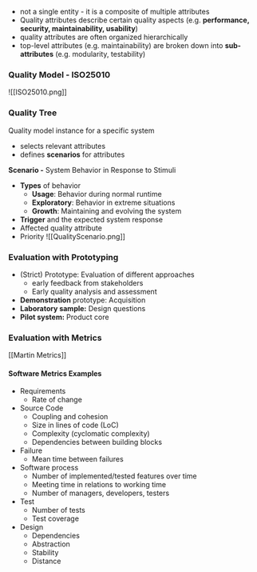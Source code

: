 - not a single entity - it is a composite of multiple attributes
- Quality attributes describe certain quality aspects (e.g. **performance, security, maintainability, usability**)
- quality attributes are often organized hierarchically
- top-level attributes (e.g. maintainability) are broken down into **sub-attributes** (e.g. modularity, testability)

### Quality Model - ISO25010

![[ISO25010.png]]

### Quality Tree

Quality model instance for a specific system
- selects relevant attributes
- defines **scenarios** for attributes

**Scenario -** System Behavior in Response to Stimuli
- **Types** of behavior
	- **Usage**: Behavior during normal runtime
	- **Exploratory**: Behavior in extreme situations
	- **Growth**: Maintaining and evolving the system
- **Trigger** and the expected system response
- Affected quality attribute
- Priority
![[QualityScenario.png]]


### Evaluation with Prototyping
- (Strict) Prototype: Evaluation of different approaches
	- early feedback from stakeholders
	- Early quality analysis and assessment
- **Demonstration** prototype: Acquisition
- **Laboratory sample:** Design questions
- **Pilot system:** Product core

### Evaluation with Metrics
[[Martin Metrics]]


#### Software Metrics Examples
- Requirements
	- Rate of change
- Source Code
	- Coupling and cohesion
	- Size in lines of code (LoC)
	- Complexity (cyclomatic complexity)
	- Dependencies between building blocks
- Failure
	- Mean time between failures
- Software process
	- Number of implemented/tested features over time
	- Meeting time in relations to working time
	- Number of managers, developers, testers
- Test
	- Number of tests
	- Test coverage
- Design
	- Dependencies
	- Abstraction
	- Stability
	- Distance